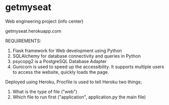 # getmyseat
Web engineering project (info center)

getmyseat.herokuapp.com

REQUIREMENTS:

1. Flask framework for Web development using Python
2. SQLAlchemy for database connectivity and queries in Python
3. psycopg2 is a PostgreSQL Database Adapter
4. Gunicorn is used to speed up the accessibility. It supports multiple users to access the website, quickly loads the page.

Deployed using Heroku, 
Procfile is used to tell Heroku two things;
1. What is the type of file ("web")
2. Which file to run first ("application", application.py the main file)

